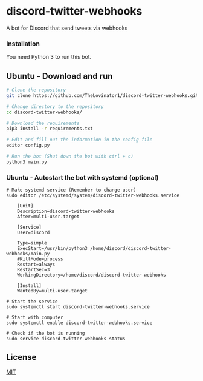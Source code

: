 discord-twitter-webhooks
=========

A bot for Discord that send tweets via webhooks

### Installation

You need Python 3 to run this bot. 

Ubuntu - Download and run
----
```sh
# Clone the repository
git clone https://github.com/TheLovinator1/discord-twitter-webhooks.git

# Change directory to the repository
cd discord-twitter-webhooks/

# Download the requirements
pip3 install -r requirements.txt

# Edit and fill out the information in the config file
editor config.py

# Run the bot (Shut down the bot with ctrl + c)
python3 main.py
```
### Ubuntu - Autostart the bot with systemd (optional) 
```
# Make systemd service (Remember to change user)
sudo editor /etc/systemd/system/discord-twitter-webhooks.service

    [Unit]
    Description=discord-twitter-webhooks
    After=multi-user.target
    
    [Service]
    User=discord
    
    Type=simple
    ExecStart=/usr/bin/python3 /home/discord/discord-twitter-webhooks/main.py
    #KillMode=process
    Restart=always
    RestartSec=3
    WorkingDirectory=/home/discord/discord-twitter-webhooks
    
    [Install]
    WantedBy=multi-user.target

# Start the service
sudo systemctl start discord-twitter-webhooks.service

# Start with computer
sudo systemctl enable discord-twitter-webhooks.service

# Check if the bot is running
sudo service discord-twitter-webhooks status
```

License
----

[MIT](LICENSE)
